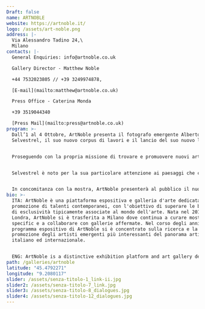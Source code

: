 ```yaml
---
Draft: false
name: ARTNOBLE
website: https://artnoble.it/
logo: /assets/art-noble.png
address: |-
  Via Alessandro Tadino 24,\
  Milano
contacts: |-
  General Enquiries: info@artnoble.co.uk

  Gallery Director - Matthew Noble 

  +44 7532023805 // +39 3249974878, 

  [E-mail](mailto:matthew@artnoble.co.uk)

  Press Office - Caterina Monda 

  +39 3519044340

  [Press Mail](mailto:press@artnoble.co.uk)
program: >-
  Dall’1 al 4 Ottobre, ArtNoble presenta il fotografo emergente Alberto
  Selvestrel, il suo nuovo corpus di lavori e il lancio del suo nuovo libro.


  Proseguendo con la propria missione di trovare e promuovere nuovi artisti emergenti e di curare mostre site-specific, ArtNoble è lieto di annunciare il debutto del giovane fotografo italiano, Alberto Selvestrel. A causa dell'emergenza Covid-19, il MIA Photo Fair, dove Selvestrel avrebbe dovuto esporre, è stato annullato, ma ArtNoble ha deciso di aderire al progetto DAAM (Dovevo Andare Al MIA) per continuare la propria attività di sostegno nei confronti di giovani artisti.\


  Selvestrel è noto per la sua particolare attenzione ai paesaggi che coniugano sintesi e luminosità. Nella sua nuova serie, Selvestrel analizza il rapporto tra l’ambiente naturale e quello costruito. Il suo lavoro mette in discussione il rapporto di coesione tra la sua distonica visione del mondo e le suggestive geometrie architettoniche, trasportando lo spettatore in un mondo dove l’opera dell'uomo e l’opera della natura possono convivere senza tensioni.\


  In concomitanza con la mostra, ArtNoble presenterà al pubblico il nuovo libro di Alberto Selvestrel intitolato "Dialogues", che includerà il suo ultimo corpus di lavori.
bio: >-
  ITA: ArtNoble è una piattaforma espositiva e galleria d'arte dedicata alla
  promozione di talenti contemporanei, con l'obiettivo di superare le barriere
  di esclusività tipicamente associate al mondo dell'arte. Nata nel 2018 a
  Londra, ArtNoble si è trasferita a Milano dove continua a curare mostre site
  specific e a collaborare con gallerie affermate. Nel corso degli anni, il
  programma espositivo di ArtNoble si è concentrato sulla ricerca e la
  promozione degli artisti emergenti più interessanti del panorama artistico
  italiano ed internazionale.


  ENG: ArtNoble is a distinctive exhibition platform and art gallery dedicated to the promotion of unique contemporary talents, aiming to push the barriers of exclusivity typically associated with the art world. Set up in 2018 in London, ArtNoble has since moved to Milan where it continues to curate site-specific exhibitions and collaborate with established galleries. Over the years, ArtNoble's exhibition program has focused on researching and showcasing the most exciting and sought-after emerging artists on the Italian and International art scene.
path: /galleries/artnoble
latitude: "45.4792271"
longitude: "9.2080117"
slider: /assets/senza-titolo-1_link-ii.jpg
slider2: /assets/senza-titolo-7_link.jpg
slider3: /assets/senza-titolo-8_dialogues.jpg
slider4: /assets/senza-titolo-12_dialogues.jpg
---
```

